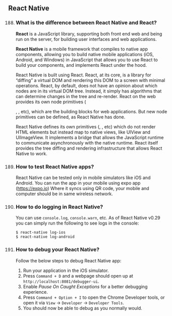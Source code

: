 ## React Native

188. ### What is the difference between React Native and React?

     **React** is a JavaScript library, supporting both front end web and being run on the server, for building user interfaces and web applications.

     **React Native** is a mobile framework that compiles to native app components, allowing you to build native mobile applications (iOS, Android, and Windows) in JavaScript that allows you to use React to build your components, and implements React under the hood.  
       
       React Native is built using React. React, at its core, is a library for “diffing” a virtual DOM and rendering this DOM to a screen with minimal operations. React, by default, does not have an opinion about which nodes are in its virtual DOM tree. Instead, it simply has algorithms that can determine changes in the tree and re-render. React on the web provides its own node primitives (<div>, <span>, etc), which are the building blocks for web applications. But new node primitives can be defined, as React Native has done.

        React Native defines its own primitives (<View>, <Image>, etc) which do not render HTML elements but instead map to native views, like UIView and UIImageView. It implements a bridge that allows the JavaScript runtime to communicate asynchronously with the native runtime. React itself provides the tree diffing and rendering infrastructure that allows React Native to work.

189. ### How to test React Native apps?

     React Native can be tested only in mobile simulators like iOS and Android. You can run the app in your mobile using expo app (https://expo.io) Where it syncs using QR code, your mobile and computer should be in same wireless network.

190. ### How to do logging in React Native?

     You can use `console.log`, `console.warn`, etc. As of React Native v0.29 you can simply run the following to see logs in the console:

     ```
     $ react-native log-ios
     $ react-native log-android
     ```

191. ### How to debug your React Native?

     Follow the below steps to debug React Native app:

     1. Run your application in the iOS simulator.
     2. Press `Command + D` and a webpage should open up at `http://localhost:8081/debugger-ui`.
     3. Enable *Pause On Caught Exceptions* for a better debugging experience.
     4. Press `Command + Option + I` to open the Chrome Developer tools, or open it via `View` -> `Developer` -> `Developer Tools`.
     5. You should now be able to debug as you normally would.
